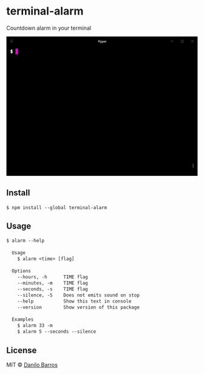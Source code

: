 # terminal-alarm

Countdown alarm in your terminal

<p align="center"><img src="/media/demo.gif"></p>

## Install

```
$ npm install --global terminal-alarm
```

## Usage

```
$ alarm --help

  Usage
    $ alarm <time> [flag]

  Options
    --hours, -h      TIME flag
    --minutes, -m    TIME flag
    --seconds, -s    TIME flag
    --silence, -S    Does not emits sound on stop
    --help           Show this text in console
    --version        Show version of this package

  Examples
    $ alarm 33 -m
    $ alarm 5 --seconds --silence
```

## License

MIT © [Danilo Barros](https://danilobjr.mit-license.org/)
